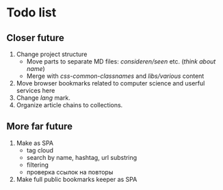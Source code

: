 # Todo list

## Closer future

1. Change project structure
    * Move parts to separate MD files: *consideren/seen* etc. (_think about name_)
    * Merge with *css-common-classnames* and *libs/various* content
2. Move browser bookmarks related to computer science and userful services here
3. Change _lang_ mark.
4. Organize article chains to collections.

## More far future

1. Make as SPA
    * tag cloud
    * search by name, hashtag, url substring
    * filtering
    * проверка ссылок на повторы
2. Make full public bookmarks keeper as SPA
